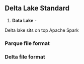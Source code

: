 ## Delta Lake Standard
1. **Data Lake** - 


Delta lake sits on top Apache Spark

### Parque file format


###     Delta file format